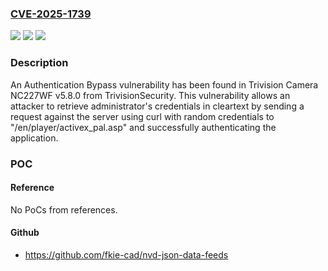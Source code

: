 ### [CVE-2025-1739](https://cve.mitre.org/cgi-bin/cvename.cgi?name=CVE-2025-1739)
![](https://img.shields.io/static/v1?label=Product&message=Camera%20NC227WF&color=blue)
![](https://img.shields.io/static/v1?label=Version&message=n%2Fa&color=blue)
![](https://img.shields.io/static/v1?label=Vulnerability&message=CWE-288&color=brighgreen)

### Description

An Authentication Bypass vulnerability has been found in Trivision Camera NC227WF v5.8.0 from TrivisionSecurity. This vulnerability allows an attacker to retrieve administrator's credentials in cleartext by sending a request against the server using curl with random credentials to "/en/player/activex_pal.asp" and successfully authenticating the application.

### POC

#### Reference
No PoCs from references.

#### Github
- https://github.com/fkie-cad/nvd-json-data-feeds

